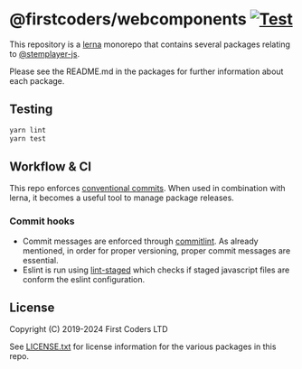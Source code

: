 # @firstcoders/webcomponents [![Test](https://github.com/firstcoders/webcomponents/actions/workflows/test.yml/badge.svg)](https://github.com/firstcoders/webcomponents/actions/workflows/test.yml)

This repository is a [lerna](https://lerna.js.org/) monorepo that contains several packages relating to [@stemplayer-js](https://stemplayer-js.com).

Please see the README.md in the packages for further information about each package.

## Testing

```bash
yarn lint
yarn test
```

## Workflow & CI

This repo enforces [conventional commits](https://www.conventionalcommits.org/en/v1.0.0-beta.2/). When used in combination with lerna, it becomes a useful tool to manage package releases.

### Commit hooks

- Commit messages are enforced through [commitlint](https://commitlint.js.org/#/). As already mentioned, in order for proper versioning, proper commit messages are essential.
- Eslint is run using [lint-staged](https://www.npmjs.com/package/lint-staged) which checks if staged javascript files are conform the eslint configuration.

## License

Copyright (C) 2019-2024 First Coders LTD

See [LICENSE.txt](./LICENSE.txt) for license information for the various packages in this repo.
